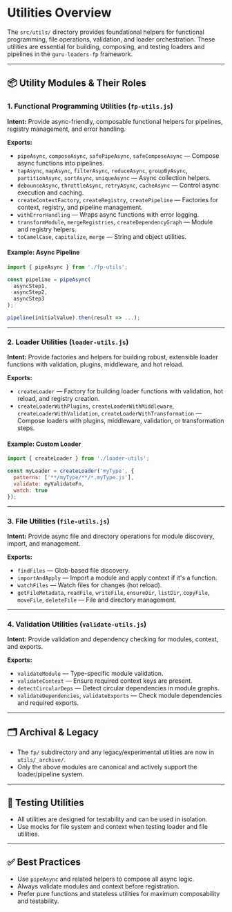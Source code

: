 # Utilities Overview

The `src/utils/` directory provides foundational helpers for functional programming, file operations, validation, and loader orchestration. These utilities are essential for building, composing, and testing loaders and pipelines in the `guru-loaders-fp` framework.

---

## 📦 Utility Modules & Their Roles

### 1. Functional Programming Utilities (`fp-utils.js`)
**Intent:** Provide async-friendly, composable functional helpers for pipelines, registry management, and error handling.

**Exports:**
- `pipeAsync`, `composeAsync`, `safePipeAsync`, `safeComposeAsync` — Compose async functions into pipelines.
- `tapAsync`, `mapAsync`, `filterAsync`, `reduceAsync`, `groupByAsync`, `partitionAsync`, `sortAsync`, `uniqueAsync` — Async collection helpers.
- `debounceAsync`, `throttleAsync`, `retryAsync`, `cacheAsync` — Control async execution and caching.
- `createContextFactory`, `createRegistry`, `createPipeline` — Factories for context, registry, and pipeline management.
- `withErrorHandling` — Wraps async functions with error logging.
- `transformModule`, `mergeRegistries`, `createDependencyGraph` — Module and registry helpers.
- `toCamelCase`, `capitalize`, `merge` — String and object utilities.

#### Example: Async Pipeline

```js
import { pipeAsync } from './fp-utils';

const pipeline = pipeAsync(
  asyncStep1,
  asyncStep2,
  asyncStep3
);

pipeline(initialValue).then(result => ...);
```

---

### 2. Loader Utilities (`loader-utils.js`)
**Intent:** Provide factories and helpers for building robust, extensible loader functions with validation, plugins, middleware, and hot reload.

**Exports:**
- `createLoader` — Factory for building loader functions with validation, hot reload, and registry creation.
- `createLoaderWithPlugins`, `createLoaderWithMiddleware`, `createLoaderWithValidation`, `createLoaderWithTransformation` — Compose loaders with plugins, middleware, validation, or transformation steps.

#### Example: Custom Loader

```js
import { createLoader } from './loader-utils';

const myLoader = createLoader('myType', {
  patterns: ['**/myType/**/*.myType.js'],
  validate: myValidateFn,
  watch: true
});
```

---

### 3. File Utilities (`file-utils.js`)
**Intent:** Provide async file and directory operations for module discovery, import, and management.

**Exports:**
- `findFiles` — Glob-based file discovery.
- `importAndApply` — Import a module and apply context if it's a function.
- `watchFiles` — Watch files for changes (hot reload).
- `getFileMetadata`, `readFile`, `writeFile`, `ensureDir`, `listDir`, `copyFile`, `moveFile`, `deleteFile` — File and directory management.

---

### 4. Validation Utilities (`validate-utils.js`)
**Intent:** Provide validation and dependency checking for modules, context, and exports.

**Exports:**
- `validateModule` — Type-specific module validation.
- `validateContext` — Ensure required context keys are present.
- `detectCircularDeps` — Detect circular dependencies in module graphs.
- `validateDependencies`, `validateExports` — Check module dependencies and required exports.

---

## 🗂️ Archival & Legacy
- The `fp/` subdirectory and any legacy/experimental utilities are now in `utils/_archive/`.
- Only the above modules are canonical and actively support the loader/pipeline system.

---

## 🧪 Testing Utilities

- All utilities are designed for testability and can be used in isolation.
- Use mocks for file system and context when testing loader and file utilities.

---

## ✅ Best Practices
- Use `pipeAsync` and related helpers to compose all async logic.
- Always validate modules and context before registration.
- Prefer pure functions and stateless utilities for maximum composability and testability. 